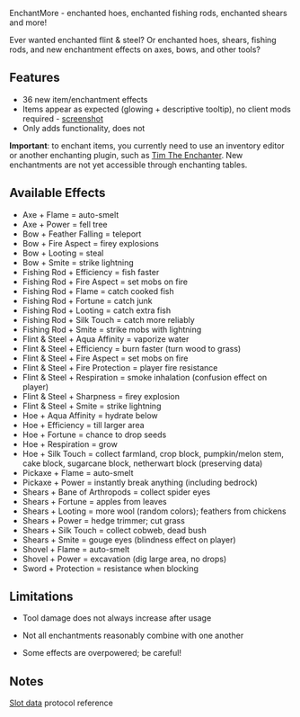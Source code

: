 EnchantMore - enchanted hoes, enchanted fishing rods, enchanted shears and more!

Ever wanted enchanted flint & steel? Or enchanted hoes, shears, fishing rods,
and new enchantment effects on axes, bows, and other tools?

## Features
* 36 new item/enchantment effects
* Items appear as expected (glowing + descriptive tooltip), no client mods required - [screenshot](http://imgur.com/BNqBi)
* Only adds functionality, does not 

**Important**: to enchant items, you currently need to use an inventory editor or another enchanting plugin,
such as [Tim The Enchanter](http://dev.bukkit.org/server-mods/enchanter/). New enchantments are not yet 
accessible through enchanting tables.


## Available Effects
* Axe + Flame = auto-smelt
* Axe + Power = fell tree
* Bow + Feather Falling = teleport
* Bow + Fire Aspect = firey explosions
* Bow + Looting = steal 
* Bow + Smite = strike lightning
* Fishing Rod + Efficiency = fish faster
* Fishing Rod + Fire Aspect = set mobs on fire
* Fishing Rod + Flame = catch cooked fish
* Fishing Rod + Fortune = catch junk
* Fishing Rod + Looting = catch extra fish
* Fishing Rod + Silk Touch = catch more reliably
* Fishing Rod + Smite = strike mobs with lightning
* Flint & Steel + Aqua Affinity = vaporize water
* Flint & Steel + Efficiency = burn faster (turn wood to grass)
* Flint & Steel + Fire Aspect = set mobs on fire
* Flint & Steel + Fire Protection = player fire resistance
* Flint & Steel + Respiration = smoke inhalation (confusion effect on player)
* Flint & Steel + Sharpness = firey explosion
* Flint & Steel + Smite = strike lightning
* Hoe + Aqua Affinity = hydrate below
* Hoe + Efficiency = till larger area
* Hoe + Fortune = chance to drop seeds
* Hoe + Respiration = grow
* Hoe + Silk Touch = collect farmland, crop block, pumpkin/melon stem, cake block, sugarcane block, netherwart block (preserving data)
* Pickaxe + Flame = auto-smelt
* Pickaxe + Power = instantly break anything (including bedrock)
* Shears + Bane of Arthropods = collect spider eyes
* Shears + Fortune = apples from leaves
* Shears + Looting = more wool (random colors); feathers from chickens
* Shears + Power = hedge trimmer; cut grass
* Shears + Silk Touch = collect cobweb, dead bush
* Shears + Smite = gouge eyes (blindness effect on player)
* Shovel + Flame = auto-smelt
* Shovel + Power = excavation (dig large area, no drops)
* Sword + Protection = resistance when blocking 

## Limitations
* Tool damage does not always increase after usage

* Not all enchantments reasonably combine with one another

* Some effects are overpowered; be careful!

## Notes
[Slot data](http://wiki.vg/Slot\_Data) protocol reference


